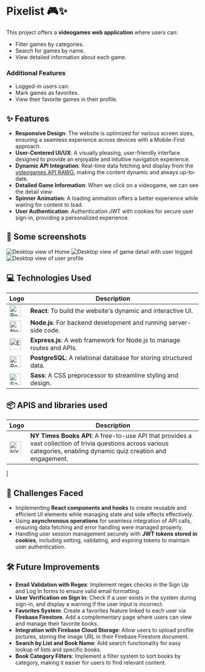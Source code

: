 # Pixelist 🎮✨

This project offers a **videogames web application** where users can:

- Filter games by categories.  
- Search for games by name.  
- View detailed information about each game.

### Additional Features
- Logged-in users can:
- Mark games as favorites.  
- View their favorite games in their profile.  


## ✨ Features

- **Responsive Design**: The website is optimized for various screen sizes, ensuring a seamless experience across devices with a Mobile-First approach.
- **User-Centered UI/UX**: A visually pleasing, user-friendly interface designed to provide an enjoyable and intuitive navigation experience.
- **Dynamic API Integration**: Real-time data fetching and display from the [videogames API RAWG](https://api.rawg.io/docs/), making the content dynamic and always up-to-date.
- **Detailed Game Information**: When we click on a videogame, we can see the detail view
- **Spinner Animation**: A loading animation offers a better experience while waiting for content to load.
- **User Authentication**: Authentication JWT with cookies for secure user sign-in, providing a personalized experience.

## 📸 Some screenshots
 <img src="https://i.ibb.co/2Zzhd7F/Screenshotbb.png" alt="Desktop view of Home">
 <img src="https://i.ibb.co/fdmGVWS/image.png" alt="Desktop view of game detail with user logged">
 <img src="https://i.ibb.co/5j9xBkB/image.png" alt="Desktop view of user profile">



## 💻 Technologies Used

| Logo                                                                                          | Description                                                        |
|----------------------------------------------------------------------------------------------|--------------------------------------------------------------------|
| <img src="https://upload.wikimedia.org/wikipedia/commons/a/a7/React-icon.svg" alt="React Logo" height="30"> | **React**: To build the website's dynamic and interactive UI.     |
| <img src="https://upload.wikimedia.org/wikipedia/commons/d/d9/Node.js_logo.svg" alt="Node.js Logo" height="30"> | **Node.js**: For backend development and running server-side code. |
| <img src="https://upload.wikimedia.org/wikipedia/commons/6/64/Expressjs.png" alt="Express.js Logo" height="30"> | **Express.js**: A web framework for Node.js to manage routes and APIs. |
| <img src="https://upload.wikimedia.org/wikipedia/commons/2/29/Postgresql_elephant.svg" alt="PostgreSQL Logo" height="30"> | **PostgreSQL**: A relational database for storing structured data. |
| <img src="https://upload.wikimedia.org/wikipedia/commons/9/96/Sass_Logo_Color.svg" alt="Sass Logo" height="30"> | **Sass**: A CSS preprocessor to streamline styling and design.     |



## 📦 APIS and libraries used

| Logo                                                                                           | Description                                                        |
|------------------------------------------------------------------------------------------------|--------------------------------------------------------------------|
| <img src="https://avatars.githubusercontent.com/u/221409?s=400&v=4" alt="NY Times Books API Logo" height="30"> | **NY Times Books API**: A free-to-use API that provides a vast collection of trivia questions across various categories, enabling dynamic quiz creation and engagement.               |
| 



## 🌱 Challenges Faced

- Implementing **React components and hooks** to create reusable and efficient UI elements while managing state and side effects effectively.  
- Using **asynchronous operations** for seamless integration of API calls, ensuring data fetching and error handling were managed properly.  
- Handling user session management securely with **JWT tokens stored in cookies**, including setting, validating, and expiring tokens to maintain user authentication.  


## 🛠️ Future Improvements

- **Email Validation with Regex**: Implement regex checks in the Sign Up and Log In forms to ensure valid email formatting.
- **User Verification on Sign In**: Check if a user exists in the system during sign-in, and display a warning if the user input is incorrect.
- **Favorites System**: Create a favorites feature linked to each user via **Firebase Firestore**. Add a complementary page where users can view and manage their favorite books.
- **Integration with Firebase Cloud Storage**: Allow users to upload profile pictures, storing the image URL in their Firebase Firestore document.
- **Search by List and Book Name**: Add search functionality for easy lookup of lists and specific books.
- **Book Category Filters**: Implement a filter system to sort books by category, making it easier for users to find relevant content.